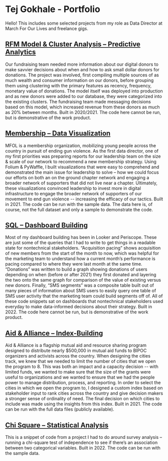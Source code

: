 # Tej Gokhale - Portfolio

Hello! This includes some selected projects from my role as Data Director at March For Our Lives and freelance gigs.

## [RFM Model & Cluster Analysis – Predictive Analytics](https://github.com/tejgokhale/portfolio/tree/main/rfm_model)
Our fundraising team needed more information about our digital donors to make savvier decisions about when and how to ask small dollar donors for donations. The project was involved, first compiling multiple sources of as much wealth and consumer information on our donors, before grouping them using clustering with the primary features as recency, frequency, monetary value of donations. The model itself was deployed into production and as new donors were added to our database, they were categorized into the existing clusters. The fundraising team made messaging decisions based on this model, which increased revenue from these donors as much as 20% between months. Built in 2020/2021. The code here cannot be run, but is demonstrative of the work product. 

## [Membership – Data Visualization](https://github.com/tejgokhale/portfolio/tree/main/membership_visualization)
MFOL is a membership organization, mobilizing young people across the country in pursuit of ending gun violence. As the first data director, one of my first priorities was preparing reports for our leadership team on the size & scale of our network to recommend a new membership strategy. Using Folium & PyWaffle, I built visualizations that were easy to comprehend and demonstrated the main issue for leadership to solve – how we could focus our efforts on both an on the ground chapter network and engaging a broader network of supporters that did not live near a chapter. Ultimately, these visualizations convinced leadership to invest more in digital infrastructure to engage the broader network of supporters of our movement to end gun violence -- increasing the efficacy of our tactics. Built in 2021. The code can be run with the sample data. The data here is, of course, not the full dataset and only a sample to demonstrate the code.  

## [SQL – Dashboard Building](https://github.com/tejgokhale/portfolio/tree/main/sql)
Most of my dashboard building has been in Looker and Periscope. These are just some of the queries that I had to write to get things in a readable state for nontechnical stakeholders. “Acquisition pacing” shows acquisition of new members from the start of the month to now, which was helpful for the marketing team to understand how a current month’s performance is pacing compared to where they were last month at the same time. “Donations” was written to build a graph showing donations of users depending on when (before or after 2021) they first donated and layering the two onto the same graph for comparison of the value of existing versus new donors. Finally, “SMS segments” was a composite table built out of many pieces of information about SMS users to easily query one table of SMS user activity that the marketing team could build segments off of. All of these code snippets sat on dashboards that nontechnical stakeholders used everyday to make data-informed decisions about their strategy. Built in 2022. The code here cannot be run, but is demonstrative of the work product. 

## [Aid & Alliance – Index-Building](https://github.com/tejgokhale/aid-alliance/tree/main/index)
Aid & Alliance is a flagship mutual aid and resource sharing program designed to distribute nearly $500,000 in mutual aid funds to BIPOC organizers and activists across the country. When designing the cities track, we knew that we needed to limit the number of cities that we open the program to 8. This was both an impact and a capacity decision -- with limited funds, we wanted to make sure that the size of the grants were useful to organizations and we wanted to ensure that we had the people power to manage distribution, process, and reporting. In order to select the cities in which we open the program to, I designed a custom index based on stakeholder input to rank cities across the country and give decision makers a stronger sense of ordinality of need. The final decision on which cities to include was made using the insights from this index. Built in 2021. The code can be run with the full data files (publicly available).

## [Chi Square – Statistical Analysis](https://github.com/tejgokhale/portfolio/tree/main/chi_square)
This is a snippet of code from a project I had to do around survey analysis – running a chi-square test of independence to see if there’s an association between two categorical variables. Built in 2022. The code can be run with the sample data.
